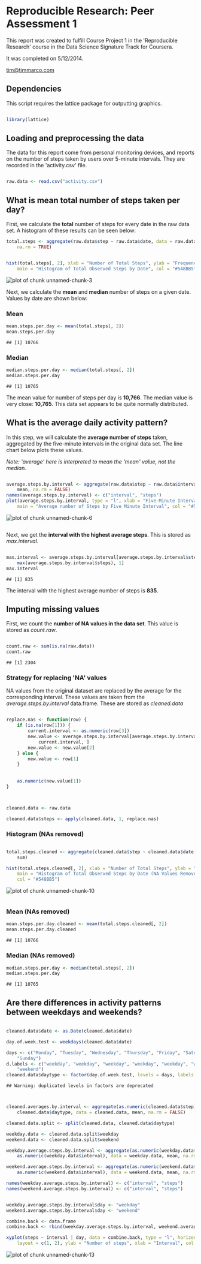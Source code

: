 # Reproducible Research: Peer Assessment 1

This report was created to fulfill Course Project 1 in the 'Reproducible Research' course in the Data Science Signature Track for Coursera.

It was completed on 5/12/2014.

tim@timmarco.com


## Dependencies
This script requires the lattice package for outputting graphics.


```r

library(lattice)

```



## Loading and preprocessing the data

The data for this report come from personal monitoring devices, and reports on the number of steps taken by users over 5-minute intervals. They are recorded in the 'activity.csv' file.


```r

raw.data <- read.csv("activity.csv")
```




## What is mean total number of steps taken per day?

First, we calculate the **total** number of steps for every date in the raw data set. A histogram of these results can be seen below:


```r
total.steps <- aggregate(raw.data$step ~ raw.data$date, data = raw.data, sum, 
    na.rm = TRUE)


hist(total.steps[, 2], xlab = "Number of Total Steps", ylab = "Frequency (Number of Days)", 
    main = "Histogram of Total Observed Steps by Date", col = "#548BB5")
```

![plot of chunk unnamed-chunk-3](figure/unnamed-chunk-3.png) 



Next, we calculate the **mean** and **median** number of steps on a given date. Values by date are shown below:


### Mean


```r
mean.steps.per.day <- mean(total.steps[, 2])
mean.steps.per.day
```

```
## [1] 10766
```




### Median


```r
median.steps.per.day <- median(total.steps[, 2])
median.steps.per.day
```

```
## [1] 10765
```


The mean value for number of steps per day is **10,766**. The median value is very close: **10,765**. This data set appears to be quite normally distributed.

## What is the average daily activity pattern?

In this step, we will calculate the **average number of steps** taken, aggregated by the five-minute intervals in the original data set. The line chart below plots these values.

*Note: 'average' here is interpreted to mean the 'mean' value, not the median.*



```r

average.steps.by.interval <- aggregate(raw.data$step ~ raw.data$interval, data = raw.data, 
    mean, na.rm = FALSE)
names(average.steps.by.interval) <- c("interval", "steps")
plot(average.steps.by.interval, type = "l", xlab = "Five-Minute Interval", ylab = "Average Number of Steps", 
    main = "Average number of Steps by Five Minute Interval", col = "#548BB5")
```

![plot of chunk unnamed-chunk-6](figure/unnamed-chunk-6.png) 

```r

```



Next, we get the **interval with the highest average steps**. This is stored as *max.interval*.


```r

max.interval <- average.steps.by.interval[average.steps.by.interval$steps == 
    max(average.steps.by.interval$steps), 1]
max.interval
```

```
## [1] 835
```


The interval with the highest average number of steps is **835**.




## Imputing missing values

First, we count the **number of NA values in the data set**. This value is stored as *count.raw*.


```r

count.raw <- sum(is.na(raw.data))
count.raw
```

```
## [1] 2304
```



### Strategy for replacing 'NA' values

NA values from the original dataset are replaced by the average for the corresponding interval. These values are taken from the *average.steps.by.interval* data.frame. These are stored as *cleaned.data* 




```r

replace.nas <- function(row) {
    if (is.na(row[1])) {
        current.interval <- as.numeric(row[3])
        new.value <- average.steps.by.interval[average.steps.by.interval$interval == 
            current.interval, ]
        new.value <- new.value[2]
    } else {
        new.value <- row[1]
    }
    
    
    as.numeric(new.value[1])
}



cleaned.data <- raw.data

cleaned.data$steps <- apply(cleaned.data, 1, replace.nas)

```





### Histogram (NAs removed)


```r

total.steps.cleaned <- aggregate(cleaned.data$step ~ cleaned.data$date, data = cleaned.data, 
    sum)

hist(total.steps.cleaned[, 2], xlab = "Number of Total Steps", ylab = "Frequency (Number of Days)", 
    main = "Histogram of Total Observed Steps by Date (NA Values Removed)", 
    col = "#548BB5")
```

![plot of chunk unnamed-chunk-10](figure/unnamed-chunk-10.png) 

```r

```



### Mean (NAs removed)


```r
mean.steps.per.day.cleaned <- mean(total.steps.cleaned[, 2])
mean.steps.per.day.cleaned
```

```
## [1] 10766
```



### Median (NAs removed)


```r
median.steps.per.day <- median(total.steps[, 2])
median.steps.per.day
```

```
## [1] 10765
```



## Are there differences in activity patterns between weekdays and weekends?


```r

cleaned.data$date <- as.Date(cleaned.data$date)

day.of.week.test <- weekdays(cleaned.data$date)

days <- c("Monday", "Tuesday", "Wednesday", "Thursday", "Friday", "Saturday", 
    "Sunday")
d.labels <- c("weekday", "weekday", "weekday", "weekday", "weekday", "weekend", 
    "weekend")
cleaned.data$daytype <- factor(day.of.week.test, levels = days, labels = d.labels)
```

```
## Warning: duplicated levels in factors are deprecated
```

```r


cleaned.averages.by.interval <- aggregate(as.numeric(cleaned.data$step) ~ as.numeric(cleaned.data$interval) + 
    cleaned.data$daytype, data = cleaned.data, mean, na.rm = FALSE)

cleaned.data.split <- split(cleaned.data, cleaned.data$daytype)

weekday.data <- cleaned.data.split$weekday
weekend.data <- cleaned.data.split$weekend

weekday.average.steps.by.interval <- aggregate(as.numeric(weekday.data$step) ~ 
    as.numeric(weekday.data$interval), data = weekday.data, mean, na.rm = FALSE)

weekend.average.steps.by.interval <- aggregate(as.numeric(weekend.data$step) ~ 
    as.numeric(weekend.data$interval), data = weekend.data, mean, na.rm = FALSE)

names(weekday.average.steps.by.interval) <- c("interval", "steps")
names(weekend.average.steps.by.interval) <- c("interval", "steps")


weekday.average.steps.by.interval$day <- "weekday"
weekend.average.steps.by.interval$day <- "weekend"

combine.back <- data.frame
combine.back <- rbind(weekday.average.steps.by.interval, weekend.average.steps.by.interval)

xyplot(steps ~ interval | day, data = combine.back, type = "l", horizontal = TRUE, 
    layout = c(1, 2), ylab = "Number of steps", xlab = "Interval", col = "#548BB5")
```

![plot of chunk unnamed-chunk-13](figure/unnamed-chunk-13.png) 

```r

```


